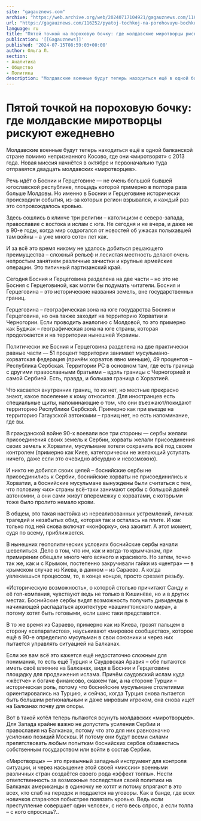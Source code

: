 ```yaml
---
site: "gagauznews.com"
archive: "https://web.archive.org/web/20240717104921/gagauznews.com/116252/pyatoj-tochkoj-na-porohovuyu-bochku-gde-moldavskie-mirotvortsy-riskuyut-ezhednevno.html"
url: "https://gagauznews.com/116252/pyatoj-tochkoj-na-porohovuyu-bochku-gde-moldavskie-mirotvortsy-riskuyut-ezhednevno.html"
language: ru
title: "Пятой точкой на пороховую бочку: где молдавские миротворцы рискуют ежедневно"
publication: '[[Gagauznews]]'
published: '2024-07-15T08:59:03+00:00'
author: Ольга Л.
section:
- Аналитика
- Общество
- Политика
description: "Молдавские военные будут теперь находиться ещё в одной балканской стране помимо непризнанного Косово, где они «миротворят» с 2013 года. Новая миссия начнётся в октябре и первоначально туда отправятся двадцать молдавских «миротворцев». Речь идёт о Боснии и Герцеговине — не очень большой бывшей югославской республике, площадь которой примерно в полтора раза больше Молдовы. Но именно в Боснии и Герцеговине исторически происходили события, из-за которых регион взрывался, и каждый раз это сопровождалось кровью. Здесь сошлись в клинче три религии – католицизм с северо-запада, православие с востока и ислам с юга. Не сегодня и не вчера, и даже не в 90-е годы, когда […]"
---
```


# Пятой точкой на пороховую бочку: где молдавские миротворцы рискуют ежедневно

Молдавские военные будут теперь находиться ещё в одной балканской стране помимо непризнанного Косово, где они «миротворят» с 2013 года. Новая миссия начнётся в октябре и первоначально туда отправятся двадцать молдавских «миротворцев».

Речь идёт о Боснии и Герцеговине — не очень большой бывшей югославской республике, площадь которой примерно в полтора раза больше Молдовы. Но именно в Боснии и Герцеговине исторически происходили события, из-за которых регион взрывался, и каждый раз это сопровождалось кровью.

Здесь сошлись в клинче три религии – католицизм с северо-запада, православие с востока и ислам с юга. Не сегодня и не вчера, и даже не в 90-е годы, когда мир содрогался от новостей об ужасах полыхавшей там войны – а уже много сотен лет как.

И за всё это время никому не удалось добиться решающего преимущества – сложный рельеф и лесистая местность делают очень непростым занятием различные зачистки и крупные армейские операции. Это типичный партизанский край.

Сегодня Босния и Герцеговина разделена на две части – но это не Босния с Герцеговиной, как могли бы подумать читатели. Босния и Герцеговина – это исторические названия земель, вне государственных границ.

Герцеговина – географическая зона на юге государства Босния и Герцеговина, но она также заходит на территорию Хорватии и Черногории. Если проводить аналогию с Молдовой, то это примерно как Буджак – географическая зона на юге страны, которая продолжается и на территории нынешней Украины.

Политически же Босния и Герцеговина разделена на две практически равные части — 51 процент территории занимает мусульмано-хорватская федерация (причём хорватов явно меньше), 49 процентов – Республика Сербская. Территории РС в основном там, где есть граница с другими православными братьями – вдоль границы с Черногорией и самой Сербией. Есть, правда, и большая граница с Хорватией.

Что касается внутренних границ, то их нет, но местные прекрасно знают, какое поселение к кому относится. Для иностранцев есть специальные щиты, напоминающие о том, что они въезжают/покидают территорию Республики Сербской. Примерно как при въезде на территорию Гагаузской автономии – границ нет, но есть напоминание, где вы.

В гражданской войне 90-х воевали все три стороны — сербы желали присоединения своих земель к Сербии, хорваты желали присоединения своих земель к Хорватии, мусульмане хотели сохранить всё под своим контролем (примерно как Киев, категорически не желающий уступать ничего, даже если это очевидно абсурдно и невозможно).

И никто не добился своих целей – боснийские сербы не присоединились к Сербии, боснийские хорваты не присоединились к Хорватии, а боснийские мусульмане вынуждены были считаться с тем, что половину «их» страны всё-таки занимают сербы с большой долей автономии, а они сами живут вперемежку с хорватами, с которыми тоже было пролито немало крови.

В общем, это такая настойка из нереализованных устремлений, личных трагедий и незабытых обид, которая так и осталась на плите. И как только под ней снова включат «конфорку», она закипит. А этот момент, судя по всему, приближается.

В нынешних геополитических условиях боснийские сербы начали шевелиться. Дело в том, что им, как и когда-то крымчанам, при примирении обещали много чего всякого и красивого. Но затем, точно так же, как и с Крымом, постепенно закручивали гайки из «центра» — в крымском случае из Киева, в данном – из Сараево. А когда увлекаешься процессом, то, в конце концов, просто срезает резьбу.

«Историческую возможность», о которой столько причитают Санду и её гоп-компания, чувствуют ведь не только в Кишинёве, но и в других местах. Боснийские сербы видят возможность получить дивиденды в начинающей распадаться архитектуре «вашингтонского мира», а потому хотят быть готовыми, если шанс таки представится.

В то же время из Сараево, примерно как из Киева, грозят пальцем в сторону «сепаратистов», науськивают «мировое сообщество», которое ещё в 90-е определило мусульман в свои союзники и через них пытается управлять ситуацией на Балканах.

Если же вам всё это кажется ещё недостаточно сложным для понимания, то есть ещё Турция и Саудовская Аравия – обе пытаются иметь своё влияние на Балканах, видя в Боснии и Герцеговине площадку для продвижения ислама. Причём саудовский ислам куда «жёстче» и богаче финансово, скажем так, а на стороне Турции – историческая роль, потому что боснийские мусульмане столетиями ориентировались на Турцию, и сейчас, когда Турция снова пытается быть большим региональным и даже мировым игроком, она снова ищет на Балканах почву для опоры.

Вот в такой котёл теперь пытаются всунуть молдавских «миротворцев». Для Запада крайне важно не допустить усиления Сербии и православия на Балканах, потому что это для них равнозначно усилению позиций Москвы. И потому они будут всеми силами препятствовать любым попыткам боснийских сербов обзавестись собственным государством или войти в состав Сербии.

«Миротворцы» — это привычный западный инструмент для контроля ситуации, и через насыщение этой своей «миссии» военными различных стран создаётся своего рода «эффект толпы». Нести ответственность за возможные последствия своей политики на Балканах американцы в одиночку не хотят и потому впрягают в это всех, кто слаб на передок и поддается на уговоры. Как в банде, где всех новичков стараются побыстрее повязать кровью. Ведь если преступление совершает один человек, с него весь спрос, а если толпа – с кого спросишь?..